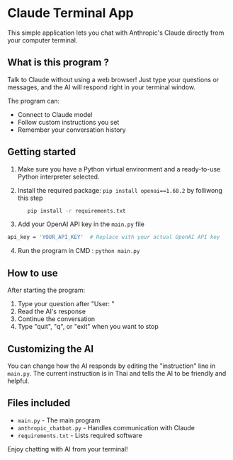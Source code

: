 # Claude Terminal App

This simple application lets you chat with Anthropic's Claude directly from your computer terminal.

## What is this program ?

Talk to Claude without using a web browser! Just type your questions or messages, and the AI will respond right in your terminal window.

The program can:
- Connect to Claude model
- Follow custom instructions you set
- Remember your conversation history

## Getting started

1. Make sure you have a Python virtual environment and a ready-to-use Python interpreter selected.

2. Install the required package: `pip install openai==1.68.2` by folliwong this step

   ```bash
      pip install -r requirements.txt
   ```
   
3. Add your OpenAI API key in the `main.py` file
```bash
api_key = 'YOUR_API_KEY'  # Replace with your actual OpenAI API key
```
4. Run the program in CMD : `python main.py`

## How to use

After starting the program:
1. Type your question after "User: "
2. Read the AI's response
3. Continue the conversation
4. Type "quit", "q", or "exit" when you want to stop

## Customizing the AI

You can change how the AI responds by editing the "instruction" line in `main.py`. The current instruction is in Thai and tells the AI to be friendly and helpful.

## Files included

- `main.py` - The main program
- `anthropic_chatbot.py` - Handles communication with Claude
- `requirements.txt` - Lists required software

Enjoy chatting with AI from your terminal!
